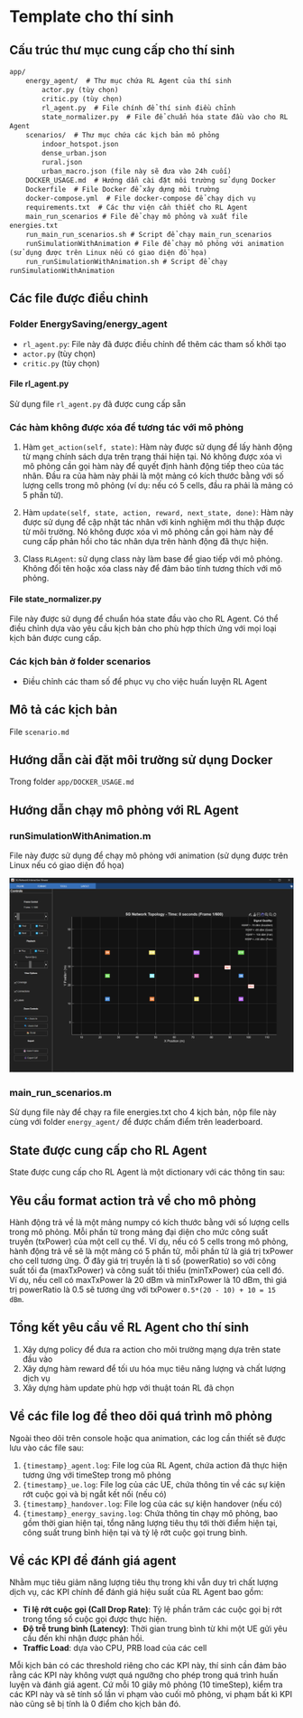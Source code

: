 # Template cho thí sinh

## Cấu trúc thư mục cung cấp cho thí sinh

```
app/
    energy_agent/  # Thư mục chứa RL Agent của thí sinh
        actor.py (tùy chọn)
        critic.py (tùy chọn)
        rl_agent.py  # File chính để thí sinh điều chỉnh
        state_normalizer.py  # File để chuẩn hóa state đầu vào cho RL Agent
    scenarios/  # Thư mục chứa các kịch bản mô phỏng
        indoor_hotspot.json
        dense_urban.json
        rural.json
        urban_macro.json (file này sẽ đưa vào 24h cuối)
    DOCKER_USAGE.md  # Hướng dẫn cài đặt môi trường sử dụng Docker
    Dockerfile  # File Docker để xây dựng môi trường
    docker-compose.yml  # File docker-compose để chạy dịch vụ
    requirements.txt  # Các thư viện cần thiết cho RL Agent
    main_run_scenarios # File để chạy mô phỏng và xuất file energies.txt
    run_main_run_scenarios.sh # Script để chạy main_run_scenarios
    runSimulationWithAnimation # File để chạy mô phỏng với animation (sử dụng được trên Linux nếu có giao diện đồ họa)
    run_runSimulationWithAnimation.sh # Script để chạy runSimulationWithAnimation
```

## Các file được điều chỉnh

### Folder EnergySaving/energy_agent

- `rl_agent.py`: File này đã được điều chỉnh để thêm các tham số khởi tạo
- `actor.py` (tùy chọn)
- `critic.py` (tùy chọn)

#### File rl_agent.py

Sử dụng file `rl_agent.py` đã được cung cấp sẵn

### Các hàm không được xóa để tương tác với mô phỏng

1. Hàm `get_action(self, state)`: Hàm này được sử dụng để lấy hành động từ mạng chính sách dựa trên trạng thái hiện tại. Nó không được xóa vì mô phỏng cần gọi hàm này để quyết định hành động tiếp theo của tác nhân. Đầu ra của hàm này phải là một mảng có kích thước bằng với số lượng cells trong mô phỏng (ví dụ: nếu có 5 cells, đầu ra phải là mảng có 5 phần tử).

2. Hàm `update(self, state, action, reward, next_state, done)`: Hàm này được sử dụng để cập nhật tác nhân với kinh nghiệm mới thu thập được từ môi trường. Nó không được xóa vì mô phỏng cần gọi hàm này để cung cấp phản hồi cho tác nhân dựa trên hành động đã thực hiện.

3. Class `RLAgent`: sử dụng class này làm base để giao tiếp với mô phỏng. Không đổi tên hoặc xóa class này để đảm bảo tính tương thích với mô phỏng.

#### File state_normalizer.py

File này được sử dụng để chuẩn hóa state đầu vào cho RL Agent. Có thể điều chỉnh dựa vào yêu cầu kịch bản cho phù hợp thích ứng với mọi loại kịch bản được cung cấp.

### Các kịch bản ở folder scenarios

- Điều chỉnh các tham số để phục vụ cho việc huấn luyện RL Agent

## Mô tả các kịch bản

File `scenario.md`

## Hướng dẫn cài đặt môi trường sử dụng Docker

Trong folder `app/DOCKER_USAGE.md`

## Hướng dẫn chạy mô phỏng với RL Agent

### runSimulationWithAnimation.m

File này được sử dụng để chạy mô phỏng với animation (sử dụng được trên Linux nếu có giao diện đồ họa)

![alt text](image-6.png)

### main_run_scenarios.m

Sử dụng file này để chạy ra file energies.txt cho 4 kịch bản, nộp file này cùng với folder `energy_agent/` để được chấm điểm trên leaderboard.

## State được cung cấp cho RL Agent

State được cung cấp cho RL Agent là một dictionary với các thông tin sau:

## Yêu cầu format action trả về cho mô phỏng

Hành động trả về là một mảng numpy có kích thước bằng với số lượng cells trong mô phỏng. Mỗi phần tử trong mảng đại diện cho mức công suất truyền (txPower) của một cell cụ thể. Ví dụ, nếu có 5 cells trong mô phỏng, hành động trả về sẽ là một mảng có 5 phần tử, mỗi phần tử là giá trị txPower cho cell tương ứng. Ở đây giá trị truyền là tỉ số (powerRatio) so với công suất tối đa (maxTxPower) và công suất tối thiểu (minTxPower) của cell đó. Ví dụ, nếu cell có maxTxPower là 20 dBm và minTxPower là 10 dBm, thì giá trị powerRatio là 0.5 sẽ tương ứng với txPower `0.5*(20 - 10) + 10 = 15 dBm`.

## Tổng kết yêu cầu về RL Agent cho thí sinh

1. Xây dựng policy để đưa ra action cho môi trường mạng dựa trên state đầu vào
2. Xây dựng hàm reward để tối ưu hóa mục tiêu năng lượng và chất lượng dịch vụ
3. Xây dựng hàm update phù hợp với thuật toán RL đã chọn

## Về các file log để theo dõi quá trình mô phỏng

Ngoài theo dõi trên console hoặc qua animation, các log cần thiết sẽ được lưu vào các file sau:

1. `{timestamp}_agent.log`: File log của RL Agent, chứa action đã thực hiện tương ứng với timeStep trong mô phỏng
2. `{timestamp}_ue.log`: File log của các UE, chứa thông tin về các sự kiện rớt cuộc gọi và bị ngắt kết nối (nếu có)
3. `{timestamp}_handover.log`: File log của các sự kiện handover (nếu có)
4. `{timestamp}_energy_saving.log`: Chứa thông tin chạy mô phỏng, bao gồm thời gian hiện tại, tổng năng lượng tiêu thụ tới thời điểm hiện tại, công suất trung bình hiện tại và tỷ lệ rớt cuộc gọi trung bình.

## Về các KPI để đánh giá agent

Nhằm mục tiêu giảm năng lượng tiêu thụ trong khi vẫn duy trì chất lượng dịch vụ, các KPI chính để đánh giá hiệu suất của RL Agent bao gồm:

- **Tỉ lệ rớt cuộc gọi (Call Drop Rate)**: Tỷ lệ phần trăm các cuộc gọi bị rớt trong tổng số cuộc gọi được thực hiện.
- **Độ trễ trung bình (Latency)**: Thời gian trung bình từ khi một UE gửi yêu cầu đến khi nhận được phản hồi.
- **Traffic Load**: dựa vào CPU, PRB load của các cell

Mỗi kịch bản có các threshold riêng cho các KPI này, thí sinh cần đảm bảo rằng các KPI này không vượt quá ngưỡng cho phép trong quá trình huấn luyện và đánh giá agent. Cứ mỗi 10 giây mô phỏng (10 timeStep), kiểm tra các KPI này và sẽ tính số lần vi phạm vào cuối mô phỏng, vi phạm bất kì KPI nào cũng sẽ bị tính là 0 điểm cho kịch bản đó.